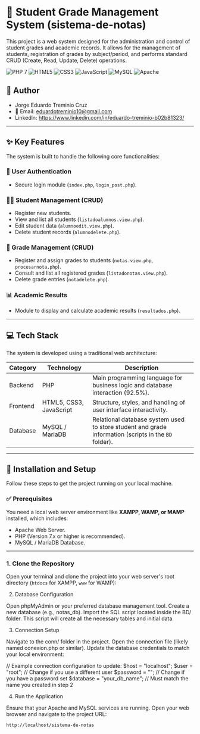 # 📝 Student Grade Management System (sistema-de-notas)

This project is a web system designed for the administration and control of student grades and academic records. It allows for the management of students, registration of grades by subject/period, and performs standard CRUD (Create, Read, Update, Delete) operations.

![PHP 7](https://img.shields.io/badge/PHP%207-777BB4?style=for-the-badge&logo=php&logoColor=white)
![HTML5](https://img.shields.io/badge/HTML5-E34F26?style=for-the-badge&logo=html5&logoColor=white)
![CSS3](https://img.shields.io/badge/CSS3-1572B6?style=for-the-badge&logo=css3&logoColor=white)
![JavaScript](https://img.shields.io/badge/JavaScript-F7DF1E?style=for-the-badge&logo=javascript&logoColor=black)
![MySQL](https://img.shields.io/badge/MySQL-4479A1?style=for-the-badge&logo=mysql&logoColor=white)
![Apache](https://img.shields.io/badge/Apache-D22128?style=for-the-badge&logo=apache&logoColor=white)


## 👤 Author
- Jorge Eduardo Treminio Cruz
- 📧 Email: eduardotreminio10@gmail.com
- Linkedln: https://www.linkedin.com/in/eduardo-treminio-b02b81323/
---

## ✨ Key Features

The system is built to handle the following core functionalities:

### 🔑 User Authentication
- Secure login module (`index.php`, `login_post.php`).

### 👨‍🎓 Student Management (CRUD)
- Register new students.
- View and list all students (`listadoalumnos.view.php`).
- Edit student data (`alumnoedit.view.php`).
- Delete student records (`alumnodelete.php`).

### 📝 Grade Management (CRUD)
- Register and assign grades to students (`notas.view.php`, `procesarnota.php`).
- Consult and list all registered grades (`listadonotas.view.php`).
- Delete grade entries (`notadelete.php`).

### 📊 Academic Results
- Module to display and calculate academic results (`resultados.php`).

---

## 💻 Tech Stack

The system is developed using a traditional web architecture:

| Category  | Technology              | Description                                                                 |
|-----------|-------------------------|-----------------------------------------------------------------------------|
| Backend   | PHP                     | Main programming language for business logic and database interaction (92.5%). |
| Frontend  | HTML5, CSS3, JavaScript | Structure, styles, and handling of user interface interactivity.             |
| Database  | MySQL / MariaDB         | Relational database system used to store student and grade information (scripts in the `BD` folder). |

---

## 🚀 Installation and Setup

Follow these steps to get the project running on your local machine.

### ✅ Prerequisites

You need a local web server environment like **XAMPP, WAMP, or MAMP** installed, which includes:

- Apache Web Server.
- PHP (Version 7.x or higher is recommended).
- MySQL / MariaDB Database.

---

### 1. Clone the Repository

Open your terminal and clone the project into your web server's root directory (`htdocs` for XAMPP, `www` for WAMP):

2. Database Configuration

Open phpMyAdmin or your preferred database management tool.
Create a new database (e.g., notas_db).
Import the SQL script located inside the BD/ folder. This script will create all the necessary tables and initial data.

3. Connection Setup

Navigate to the conn/ folder in the project.
Open the connection file (likely named conexion.php or similar).
Update the database credentials to match your local environment:

// Example connection configuration to update:
$host = "localhost";
$user = "root";       // Change if you use a different user
$password = "";       // Change if you have a password set
$database = "your_db_name"; // Must match the name you created in step 2


4. Run the Application

Ensure that your Apache and MySQL services are running.
Open your web browser and navigate to the project URL:
```bash
http://localhost/sistema-de-notas

